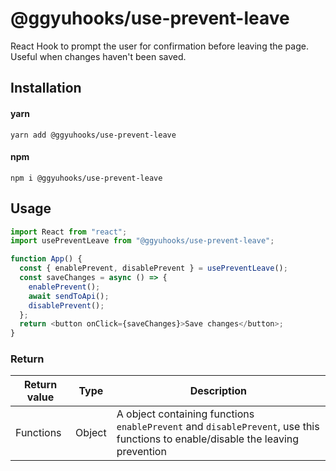 # @ggyuhooks/use-prevent-leave

React Hook to prompt the user for confirmation before leaving the page. Useful when changes haven't been saved.

## Installation

#### yarn

`yarn add @ggyuhooks/use-prevent-leave`

#### npm

`npm i @ggyuhooks/use-prevent-leave`

## Usage

```js
import React from "react";
import usePreventLeave from "@ggyuhooks/use-prevent-leave";

function App() {
  const { enablePrevent, disablePrevent } = usePreventLeave();
  const saveChanges = async () => {
    enablePrevent();
    await sendToApi();
    disablePrevent();
  };
  return <button onClick={saveChanges}>Save changes</button>;
}
```

### Return

| Return value | Type   | Description                                                                                                                     |
| ------------ | ------ | ------------------------------------------------------------------------------------------------------------------------------- |
| Functions    | Object | A object containing functions `enablePrevent` and `disablePrevent`, use this functions to enable/disable the leaving prevention |

